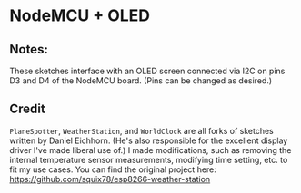 # NodeMCU + OLED
## Notes:
These sketches interface with an OLED screen connected via I2C on pins D3 and D4 of the NodeMCU board. (Pins can be changed as desired.)

## Credit
`PlaneSpotter`, `WeatherStation`, and `WorldClock` are all forks of sketches written by Daniel Eichhorn. (He's also responsible for the excellent display driver I've made liberal use of.) I made modifications, such as removing the internal temperature sensor measurements, modifying time setting, etc. to fit my use cases. You can find the original project here: https://github.com/squix78/esp8266-weather-station
